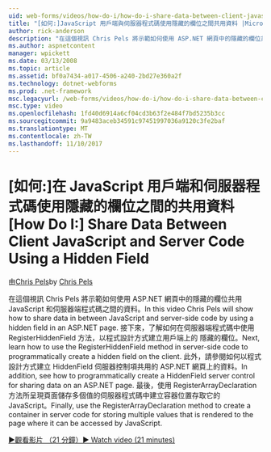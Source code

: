 ```yaml
---
uid: web-forms/videos/how-do-i/how-do-i-share-data-between-client-javascript-and-server-code-using-a-hidden-field
title: "[如何:]JavaScript 用戶端與伺服器程式碼使用隱藏的欄位之間共用資料 |Microsoft 文件"
author: rick-anderson
description: "在這個視訊 Chris Pels 將示範如何使用 ASP.NET 網頁中的隱藏的欄位共用 JavaScript 和伺服器端程式碼之間的資料。 接下來，深入了解如何 t..."
ms.author: aspnetcontent
manager: wpickett
ms.date: 03/13/2008
ms.topic: article
ms.assetid: bf0a7434-a017-4506-a240-2bd27e360a2f
ms.technology: dotnet-webforms
ms.prod: .net-framework
msc.legacyurl: /web-forms/videos/how-do-i/how-do-i-share-data-between-client-javascript-and-server-code-using-a-hidden-field
msc.type: video
ms.openlocfilehash: 1fd40d6914a6cf04cd3b63f2e484f7bd5235b3cc
ms.sourcegitcommit: 9a9483aceb34591c97451997036a9120c3fe2baf
ms.translationtype: MT
ms.contentlocale: zh-TW
ms.lasthandoff: 11/10/2017
---
```

<a name="how-do-i-share-data-between-client-javascript-and-server-code-using-a-hidden-field"></a><span data-ttu-id="dbd20-104">[如何:]在 JavaScript 用戶端和伺服器程式碼使用隱藏的欄位之間的共用資料</span><span class="sxs-lookup"><span data-stu-id="dbd20-104">[How Do I:] Share Data Between Client JavaScript and Server Code Using a Hidden Field</span></span>
====================
<span data-ttu-id="dbd20-105">由[Chris Pels](https://twitter.com/chrispels)</span><span class="sxs-lookup"><span data-stu-id="dbd20-105">by [Chris Pels](https://twitter.com/chrispels)</span></span>

<span data-ttu-id="dbd20-106">在這個視訊 Chris Pels 將示範如何使用 ASP.NET 網頁中的隱藏的欄位共用 JavaScript 和伺服器端程式碼之間的資料。</span><span class="sxs-lookup"><span data-stu-id="dbd20-106">In this video Chris Pels will show how to share data in between JavaScript and server-side code by using a hidden field in an ASP.NET page.</span></span> <span data-ttu-id="dbd20-107">接下來，了解如何在伺服器端程式碼中使用 RegisterHiddenField 方法，以程式設計方式建立用戶端上的 隱藏的欄位。</span><span class="sxs-lookup"><span data-stu-id="dbd20-107">Next, learn how to use the RegisterHiddenField method in server-side code to programmatically create a hidden field on the client.</span></span> <span data-ttu-id="dbd20-108">此外，請參閱如何以程式設計方式建立 HiddenField 伺服器控制項共用的 ASP.NET 網頁上的資料。</span><span class="sxs-lookup"><span data-stu-id="dbd20-108">In addition, see how to programmatically create a HiddenField server control for sharing data on an ASP.NET page.</span></span> <span data-ttu-id="dbd20-109">最後，使用 RegisterArrayDeclaration 方法所呈現頁面儲存多個值的伺服器程式碼中建立容器位置存取它的 JavaScript。</span><span class="sxs-lookup"><span data-stu-id="dbd20-109">Finally, use the RegisterArrayDeclaration method to create a container in server code for storing multiple values that is rendered to the page where it can be accessed by JavaScript.</span></span>

[<span data-ttu-id="dbd20-110">&#9654;觀看影片 （21 分鐘）</span><span class="sxs-lookup"><span data-stu-id="dbd20-110">&#9654; Watch video (21 minutes)</span></span>](https://channel9.msdn.com/Blogs/ASP-NET-Site-Videos/how-do-i-share-data-between-client-javascript-and-server-code-using-a-hidden-field)
